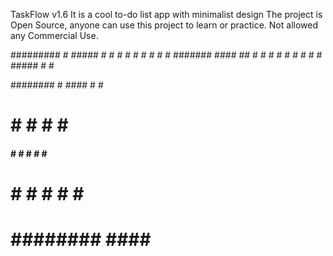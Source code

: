 TaskFlow v1.6
It is a cool to-do list app with minimalist design 
The project is Open Source, anyone can use this project to learn or practice.
Not allowed any Commercial Use.

#########     #        #####    #    #
    #      #     #   #          #  #
    #      #######     ####     ##
    #      #     #          #   #  #
    #      #     #    #####     #    #

########   #           ####     #         #
#          #         #      #   #         #
####       #         #      #   #    #    #
#          #         #      #   #    #    #
#          ########    ####       #######
